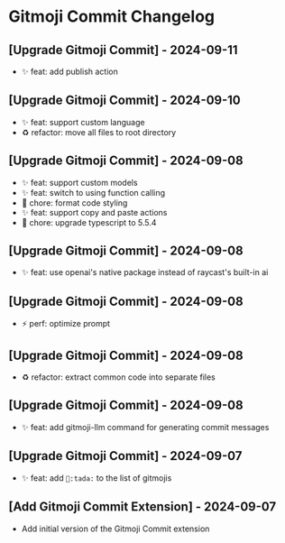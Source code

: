 # Gitmoji Commit Changelog

## [Upgrade Gitmoji Commit] - 2024-09-11

- ✨ feat: add publish action

## [Upgrade Gitmoji Commit] - 2024-09-10

- ✨ feat: support custom language
- ♻️ refactor: move all files to root directory

## [Upgrade Gitmoji Commit] - 2024-09-08

- ✨ feat: support custom models
- ✨ feat: switch to using function calling
- 🔧 chore: format code styling
- ✨ feat: support copy and paste actions
- 🔧 chore: upgrade typescript to 5.5.4

## [Upgrade Gitmoji Commit] - 2024-09-08

- ✨ feat: use openai's native package instead of raycast's built-in ai

## [Upgrade Gitmoji Commit] - 2024-09-08

- ⚡ perf: optimize prompt

## [Upgrade Gitmoji Commit] - 2024-09-08

- ♻️ refactor: extract common code into separate files

## [Upgrade Gitmoji Commit] - 2024-09-08

- ✨ feat: add gitmoji-llm command for generating commit messages

## [Upgrade Gitmoji Commit] - 2024-09-07

- ✨ feat: add `🎉:tada:` to the list of gitmojis

## [Add Gitmoji Commit Extension] - 2024-09-07

- Add initial version of the Gitmoji Commit extension
